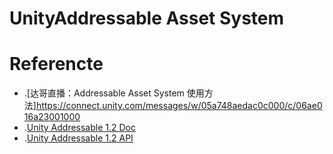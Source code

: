# UnityAddressable Asset System





# Referencte
* .[达哥直播：Addressable Asset System 使用方法]https://connect.unity.com/messages/w/05a748aedac0c000/c/06ae016a23001000
* .[Unity Addressable 1.2 Doc](https://docs.unity3d.com/Packages/com.unity.addressables@1.2/manual/AddressableAssetsDevelopmentCycle.html)
* .[Unity Addressable 1.2 API](https://docs.unity3d.com/Packages/com.unity.addressables@1.2/api/index.html)


